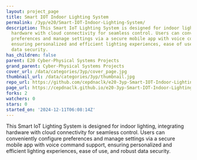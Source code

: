 ```yaml
---
layout: project_page
title: Smart IOT Indoor Lighting System
permalink: /3yp/e20/Smart-IOT-Indoor-Lighting-System/
description: This Smart IoT Lighting System is designed for indoor lighting, integrating
  hardware with cloud connectivity for seamless control. Users can conveniently configure
  preferences and manage settings via a secure mobile app with voice command support,
  ensuring personalized and efficient lighting experiences, ease of use, and robust
  data security.
has_children: false
parent: E20 Cyber-Physical Systems Projects
grand_parent: Cyber-Physical Systems Projects
cover_url: /data/categories/3yp/cover_page.jpg
thumbnail_url: /data/categories/3yp/thumbnail.jpg
repo_url: https://github.com/cepdnaclk/e20-3yp-Smart-IOT-Indoor-Lighting-System
page_url: https://cepdnaclk.github.io/e20-3yp-Smart-IOT-Indoor-Lighting-System
forks: 2
watchers: 0
stars: 0
started_on: '2024-12-11T06:08:14Z'
---
```


This Smart IoT Lighting System is designed for indoor lighting, integrating hardware with cloud connectivity for seamless control. Users can conveniently configure preferences and manage settings via a secure mobile app with voice command support, ensuring personalized and efficient lighting experiences, ease of use, and robust data security.